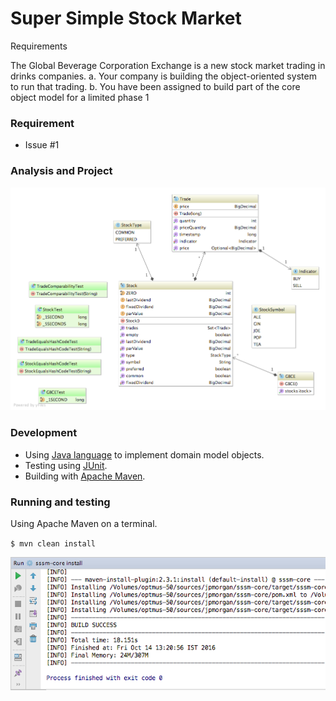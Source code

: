# Super Simple Stock Market

Requirements

The Global Beverage Corporation Exchange is a new stock market trading in drinks companies.
a. Your company is building the object-oriented system to run that trading.
b. You have been assigned to build part of the core object model for a limited phase 1

### Requirement

* Issue #1

### Analysis and Project

![UML Class Diagram](src/img/uml.png)

### Development

* Using [Java language](https://docs.oracle.com/javase/tutorial) to implement domain model objects.
* Testing using [JUnit](http://junit.org/junit4).
* Building with [Apache Maven](http://maven.apache.org).

### Running and testing

<p>Using Apache Maven on a terminal.</p>

`$ mvn clean install`

![UML Class Diagram](src/img/maven.png)